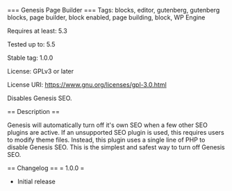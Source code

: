 === Genesis Page Builder ===
Tags: blocks, editor, gutenberg, gutenberg blocks, page builder, block enabled, page building, block, WP Engine

Requires at least: 5.3

Tested up to: 5.5

Stable tag: 1.0.0

License: GPLv3 or later

License URI: https://www.gnu.org/licenses/gpl-3.0.html

Disables Genesis SEO.

== Description ==

Genesis will automatically turn off it's own SEO when a few other SEO plugins are active. If an unsupported SEO plugin is used, this requires users to modify theme files. Instead, this plugin uses a single line of PHP to disable Genesis SEO. This is the simplest and safest way to turn off Genesis SEO.


== Changelog ==
= 1.0.0 =
- Initial release
